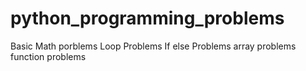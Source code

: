 # python_programming_problems

Basic Math porblems
Loop Problems
If else Problems 
array problems
function problems 
